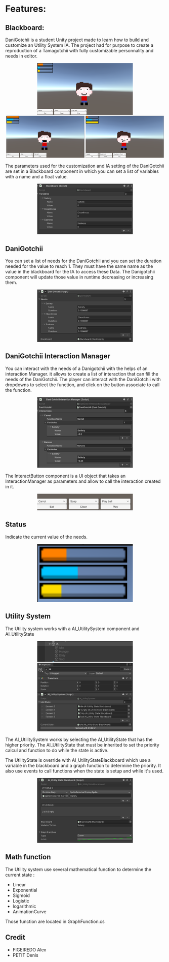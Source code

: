 
# Features:
## Blackboard:

DaniGotchii is a student Unity project made to learn how to build and customize an Utility System IA. The project had for purpose to create a reproduction of a Tamagotchii with fully customizable personnality and needs in editor.

<div align="center">
    <p></p>
    <img src="Screenshots/DaniGotchii_Gameplay1.png" width=60% height=60%/>
    <img src="Screenshots/DaniGotchii_Gameplay2.png" width=49% height=49%/>
    <img src="Screenshots/DaniGotchii_Gameplay3.png" width=49% height=49%/>
</div>

The parameters used for the customization and IA setting of the DaniGotchii are set in a Blackboard component in which you can set a list of variables with a name and a float value.

<div align="center">
    <p></p>
<img src="Screenshots/Blackboard.png" width=60% height=60% /> 
</div>

## DaniGotchii

You can set a list of needs for the DaniGotchii and you can set the duration needed for the value to reach 1. They must have the same name as the value in the blackboard for the IA to access these Data. The Danigotchii component will update those value in runtime decreasing or increasing them.

<div align="center">
    <p></p>
<img src="Screenshots/DaniGotchii.png" width=60% height=60% />
</div>

## DaniGotchii Interaction Manager

You can interact with the needs of a Danigotchii with the helps of an interaction Manager. it allows to create a list of interaction that can fill the needs of the DaniGotchii. The player can interact with the DaniGotchii with dropdowns to select the function, and click on the button associate to call the function.

<div align="center">
    <p></p>
<img src="Screenshots/DaniGotchiiInteractionManager.png" width=60% height=60% />
</div>

The InteractButton component is a UI object that takes an InteractionManager as parameters and allow to call the interaction created in it.

<div align="center">
    <p></p>
<img src="Screenshots/InteractButtons.png" width=60% height=60% />
</div>

## Status

Indicate the current value of the needs.

<div align="center">
    <p></p>
<img src="Screenshots/Bars.png" width=60% height=60% />
</div>

## Utility System

The Utility system works with a AI_UtilitySystem component and AI_UtilityState

<div align="center">
    <p></p>
<img src="Screenshots/Hierachy_IA.png" width=60% height=60% />
<img src="Screenshots/UtilitySystem.png" width=60% height=60% />
</div>


The AI_UtilitySystem works by selecting the AI_UtilityState that has the higher priority.
The AI_UtilityState that must be inherited to set the priority calcul and function to do while the state is active.

The UtilityState is override with AI_UtilityStateBlackboard which use a variable in the blackboard and a graph function to determine the priority.
It also use events to call functions when the state is setup and while it's used.

<div align="center">
    <p></p>
<img src="Screenshots/UtilityStateBlackboard.png" width=60% height=60% />
</div>

 ## Math function

The Utility system use several mathematical function to determine the current state :

- Linear
- Exponential
- Sigmoid
- Logistic
- logarithmic
- AnimationCurve

Those function are located in GraphFunction.cs


## Credit
- FIGEIREDO Alex
- PETIT Denis
